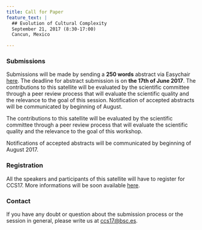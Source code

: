 ```yaml
---
title: Call for Paper
feature_text: |
  ## Evolution of Cultural Complexity
  September 21, 2017 (8:30-17:00)
  Cancun, Mexico 

---
```





### Submissions

Submissions will be made by sending a **250 words** abstract  via Easychair [here](https://easychair.org/conferences/?conf=eec2017). The deadline for abstract submission is on **the 17th of June 2017**. The contributions to this satellite will be evaluated by the scientific committee through a peer review process that will evaluate the scientific quality and the relevance to the goal of this session. Notification of accepted abstracts will be communicated by beginning of August.

The contributions to this satellite will be evaluated by the scientific committee through a peer review process that will evaluate the scientific quality and the relevance to the goal of this workshop.

Notifications of accepted abstracts will be communicated by beginning of August 2017.


### Registration

All the speakers and participants of this satellite will have to register for CCS17. More informations will be soon available [here](http://ccs.umam.mx).

### Contact

If you have any doubt or question about the submission process or the session in general, please write us at [ccs17@bsc.es](mailto:ccs17@bsc.es).
